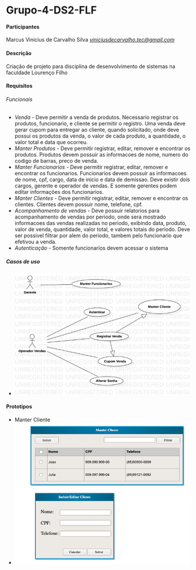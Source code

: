 # Grupo-4-DS2-FLF

#### Participantes
Marcus Vinicius de Carvalho Silva
*viniciusdecarvalho.tec@gmail.com*


#### Descrição
Criação de projeto para disciplina de desenvolvimento de sistemas na faculdade Lourenço Filho

#### Requisitos
###### Funcionais
  - *Venda* - Deve permitir a venda de produtos. Necessario registrar os produtos, funcionario, e cliente se permitir o registro. Uma venda deve gerar cupom para entregar ao cliente, quando solicitado, onde deve possui os produtos da venda, o valor de cada produto, a quantidade, o valor total e data que ocorreu.
  - *Manter Produtos* - Deve permitir registrar, editar, remover e encontrar os produtos. Produtos devem possuir as informacoes de nome, numero do codigo de barras, preco de venda.
  - *Manter Funcionarios* - Deve permitir registrar, editar, remover e encontrar os funcionarios. Funcionarios devem possuir as informacoes de nome, cpf, cargo, data de inicio e data de demissao. Deve existir dois cargos, gerente e operador de vendas. E somente gerentes podem editar informações dos funcionarios.
  - *Manter Clientes* - Deve permitir registrar, editar, remover e encontrar os clientes. Clientes devem possuir nome, telefone, cpf.
  - *Acompanhamento de vendas* - Deve possuir relatorios para acompanhamento de vendas por periodo, onde sera mostrado informacoes das vendas realizadas no periodo, exibindo data, produto, valor de venda, quantidade, valor total, e valores totais do periodo. Deve ser possivel filtrar por alem do periodo, tambem pelo funcionario que efetivou a venda.
  - *Autenticação* - Somente funcionarios devem acessar o sistema
    
##### Casos de uso
  - ![DiagramaUsoGeral](https://github.com/viniciusdecarvalho/Grupo-4-DS2-FLF/blob/main/projeto/UC01.png?raw=true "DiagramaUsoGeral")

#### Prototipos
  - Manter Cliente
  - ![ManterClientePrototipo](https://github.com/viniciusdecarvalho/Grupo-4-DS2-FLF/blob/main/projeto/Manter%20Cliente%20-%20prototipo.png?raw=true "ManterClientePrototipo")
